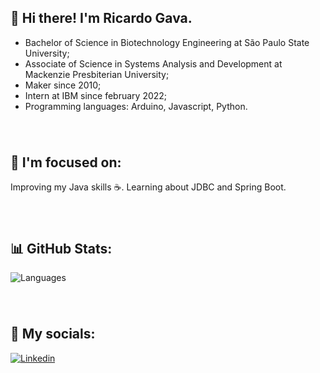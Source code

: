 ## 👋 Hi there! I'm Ricardo Gava.
- Bachelor of Science in Biotechnology Engineering at São Paulo State University;
- Associate of Science in Systems Analysis and Development at Mackenzie Presbiterian University;
- Maker since 2010;
- Intern at IBM since february 2022;
- Programming languages: Arduino, Javascript, Python.
###### &nbsp;
## 🧐 I'm focused on:
 Improving my Java skills ☕. Learning about JDBC and Spring Boot.
 ###### &nbsp;
## 📊 GitHub Stats:
![Languages](https://github-readme-stats.vercel.app/api/top-langs/?username=ricardogava&layout=compact&theme=dracula)
###### &nbsp;
## 🤝 My socials:
[![Linkedin](https://img.shields.io/badge/LinkedIn-0077B5?style=for-the-badge&logo=linkedin&logoColor=white)](https://www.linkedin.com/in/ricardogava/)
